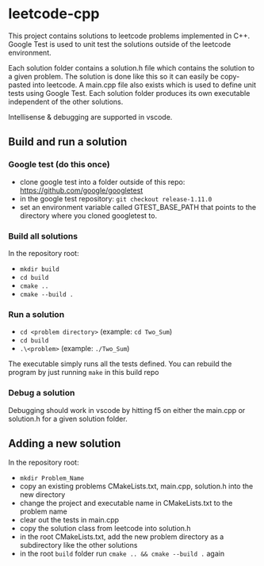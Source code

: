 # leetcode-cpp

This project contains solutions to leetcode problems implemented in C++. Google Test is used to unit test the solutions outside of the leetcode environment.

Each solution folder contains a solution.h file which contains the solution to a given problem. The solution is done like this so it can easily be copy-pasted into leetcode. A main.cpp file also exists which is used to define unit tests using Google Test. Each solution folder produces its own executable independent of the other solutions.

Intellisense & debugging are supported in vscode.

## Build and run a solution

### Google test (do this once)
- clone google test into a folder outside of this repo: https://github.com/google/googletest
- in the google test repository: `git checkout release-1.11.0`
- set an environment variable called GTEST_BASE_PATH that points to the directory where you cloned googletest to.

### Build all solutions
In the repository root: 
- `mkdir build`
- `cd build`
- `cmake ..`
- `cmake --build .`

### Run a solution
- `cd <problem directory>` (example: `cd Two_Sum`)
- `cd build`
- `.\<problem>` (example: `./Two_Sum`)

The executable simply runs all the tests defined. 
You can rebuild the program by just running `make` in this build repo

### Debug a solution
Debugging should work in vscode by hitting f5 on either the main.cpp or solution.h for a given solution folder.

## Adding a new solution
In the repository root:
- `mkdir Problem_Name`
- copy an existing problems CMakeLists.txt, main.cpp, solution.h into the new directory
- change the project and executable name in CMakeLists.txt to the problem name
- clear out the tests in main.cpp
- copy the solution class from leetcode into solution.h
- in the root CMakeLists.txt, add the new problem directory as a subdirectory like the other solutions
- in the root `build` folder run `cmake .. && cmake --build .` again